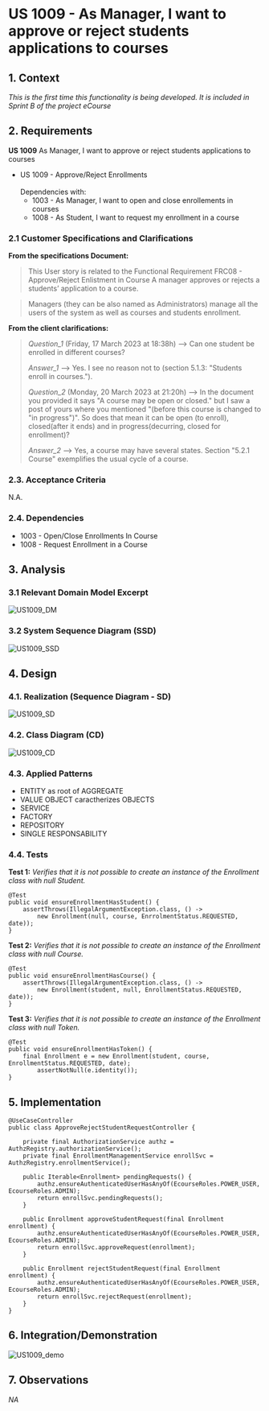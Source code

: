 # US 1009 - As Manager, I want to approve or reject students applications to courses

## 1. Context

*This is the first time this functionality is being developed. It is included in Sprint B of the project eCourse*

## 2. Requirements

**US 1009** As Manager, I want to approve or reject students applications to courses

- US 1009 - Approve/Reject Enrollments<BR> <BR>
  Dependencies with:
  - 1003 - As Manager, I want to open and close enrollements in courses
  - 1008 - As Student, I want to request my enrollment in a course

### 2.1 Customer Specifications and Clarifications ###

**From the specifications Document:**

>This User story is related to the Functional Requirement FRC08 - Approve/Reject Enlistment in Course A manager approves or rejects a students’ application to a course.

>Managers (they can be also named as Administrators) manage all the users of the system as well as courses and students enrollment. 



**From the client clarifications:**
> *Question_1* (Friday, 17 March 2023 at 18:38h) --> Can one student be enrolled in different courses?
>
> *Answer_1* --> Yes. I see no reason not to (section 5.1.3: "Students enroll in courses.").
>
> *Question_2* (Monday, 20 March 2023 at 21:20h) -->  In the document you provided it says "A course may be open or closed." but I saw a post of yours where you mentioned "(before this course is changed to "in progress")".
So does that mean it can be open (to enroll), closed(after it ends) and in progress(decurring, closed for enrollment)?
>
> *Answer_2* --> Yes, a course may have several states. Section "5.2.1 Course" exemplifies the usual cycle of a course.
>


### 2.3. Acceptance Criteria ###
N.A.

### 2.4. Dependencies ###

- 1003 - Open/Close Enrollments In Course
- 1008 - Request Enrollment in a Course



## 3. Analysis

### 3.1 Relevant Domain Model Excerpt
![US1009_DM](US1009_DM.svg)

### 3.2 System Sequence Diagram (SSD)
![US1009_SSD](US1009_SSD.svg)


## 4. Design

### 4.1. Realization (Sequence Diagram - SD)
![US1009_SD](US1009_SD.svg)

### 4.2. Class Diagram (CD)

![US1009_CD](US1009_CD.svg)

### 4.3. Applied Patterns

- ENTITY as root of AGGREGATE
- VALUE OBJECT caractherizes OBJECTS
- SERVICE
- FACTORY
- REPOSITORY
- SINGLE RESPONSABILITY


### 4.4. Tests

**Test 1:** *Verifies that it is not possible to create an instance of the Enrollment class with null Student.*

```
@Test
public void ensureEnrollmentHasStudent() {
	assertThrows(IllegalArgumentException.class, () -> 
        new Enrollment(null, course, EnrrolmentStatus.REQUESTED, date));
}
````

**Test 2:** *Verifies that it is not possible to create an instance of the Enrollment class with null Course.*

```
@Test
public void ensureEnrollmentHasCourse() {
	assertThrows(IllegalArgumentException.class, () -> 
        new Enrollment(student, null, EnrollmentStatus.REQUESTED, date));
}
````

**Test 3:** *Verifies that it is not possible to create an instance of the Enrollment class with null Token.*

```
@Test
public void ensureEnrollmentHasToken() {
	final Enrollment e = new Enrollment(student, course, EnrollmentStatus.REQUESTED, date);
        assertNotNull(e.identity());
}
````

## 5. Implementation

```
@UseCaseController
public class ApproveRejectStudentRequestController {

    private final AuthorizationService authz = AuthzRegistry.authorizationService();
    private final EnrollmentManagementService enrollSvc = AuthzRegistry.enrollmentService();

    public Iterable<Enrollment> pendingRequests() {
        authz.ensureAuthenticatedUserHasAnyOf(EcourseRoles.POWER_USER, EcourseRoles.ADMIN);
        return enrollSvc.pendingRequests();
    }

    public Enrollment approveStudentRequest(final Enrollment enrollment) {
        authz.ensureAuthenticatedUserHasAnyOf(EcourseRoles.POWER_USER, EcourseRoles.ADMIN);
        return enrollSvc.approveRequest(enrollment);
    }

    public Enrollment rejectStudentRequest(final Enrollment enrollment) {
        authz.ensureAuthenticatedUserHasAnyOf(EcourseRoles.POWER_USER, EcourseRoles.ADMIN);
        return enrollSvc.rejectRequest(enrollment);
    }
}
```

## 6. Integration/Demonstration
![US1009_demo](1009_demo.png)

## 7. Observations
*NA*

